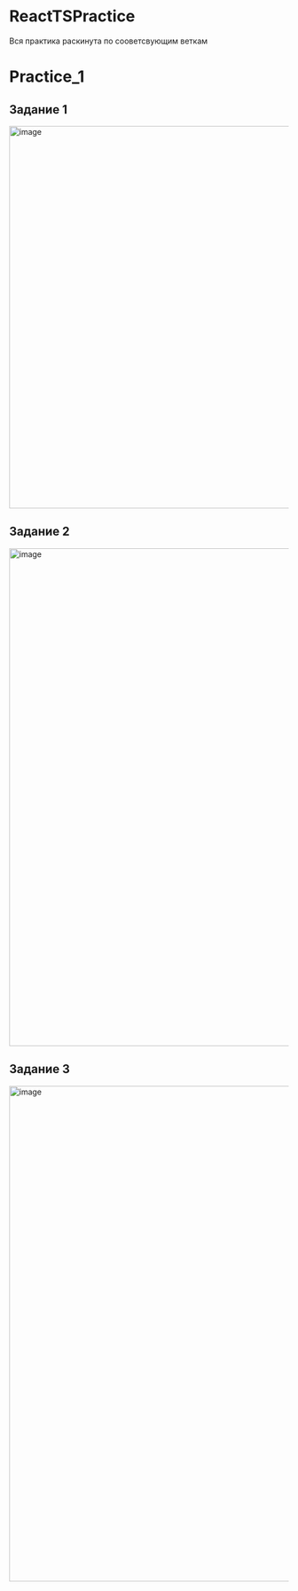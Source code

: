 # ReactTSPractice
Вся практика раскинута по сооветсвующим веткам

# Practice_1
## Задание 1
<img width="690" alt="image" src="https://github.com/user-attachments/assets/823578db-bbe9-40fc-9289-94a9bb70b28c" />

## Задание 2
<img width="898" alt="image" src="https://github.com/user-attachments/assets/b28b8d98-245e-424a-aff5-b09b4ef36095" />


## Задание 3
<img width="894" alt="image" src="https://github.com/user-attachments/assets/07168195-fa6f-4180-9f36-ce5a0732b9c1" />

